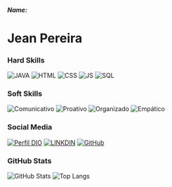 ##### Name:

# Jean Pereira

### Hard Skills
![JAVA](https://img.shields.io/badge/JAVA-gren)
![HTML](https://img.shields.io/badge/HTML-red)
![CSS](https://img.shields.io/badge/CSS-blue)
![JS](https://img.shields.io/badge/JavaScript-yellow)
![SQL](https://img.shields.io/badge/SQL-orange)

### Soft Skills
![Comunicativo](https://img.shields.io/badge/Communicative-red)
![Proativo](https://img.shields.io/badge/Proactive-blue)
![Organizado](https://img.shields.io/badge/Organized-red)
![Empático](https://img.shields.io/badge/Empathetic-blue)

### Social Media
[![Perfil DIO](https://img.shields.io/badge/DIO/PERFIL-darkblue)](https://www.dio.me/users/jeansilv13)
[![LINKDIN](https://img.shields.io/badge/Linkdin-blue)](https://www.linkedin.com/in/jean-pereira-b69804205/)
[![GitHub](https://img.shields.io/badge/GitHub-black)](https://github.com/jeanpereira3)

### GitHub Stats
![GitHub Stats](https://github-readme-stats.vercel.app/api?username=jeanpereira3&theme=transparent&bg_color=013&border_color=30A3DC&show_icons=true&icon_color=30A3DC&title_color=E94D5F&text_color=FFF)
![Top Langs](https://github-readme-stats-git-masterrstaa-rickstaa.vercel.app/api/top-langs/?username=jeanpereira3&layout=compact&bg_color=013&border_color=30A3DC&title_color=E94D5F&text_color=FFF)